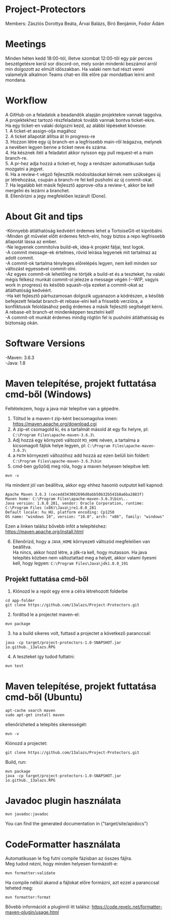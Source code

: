# Project-Protectors
Members: Zászlós Dorottya Beáta, Árvai Balázs, Bíró Benjámin, Fodor Ádám

# Meetings
Minden héten kedd 18:00-tól, illetve szombat 12:00-től egy pár perces beszélgetésre kerül sor discord-on, mely során mindenki beszámol
arról min dolgozott az elmúlt időszakban. Ha valaki nem tud részt venni valamelyik alkalmon Teams chat-en illik előre pár mondatban leírni amit mondana.

# Workflow
A GitHub-on a feladatok a beadandók alapján projektekre vannak taggolva. A projektekhez tartozó részfeladatok tovább vannak bontva ticket-ekre.  
Ha egy ticket-en valaki dolgozni kezd, az alábbi lépéseket kövesse:  
    1. A ticket-et assign-olja magához  
    2. A ticket állapotát állítsa át In progress-re  
    3. Hozzon létre egy új branch-en a legfrissebb main-ről leágazva, melynek a nevében legyen benne a ticket neve és száma.  
    4. Ha késznek ítéli a feladatot akkor nyisson egy pull request-et a main branch-re.  
    5. A pr-hez adja hozzá a ticket-et, hogy a rendszer automatikusan tudja mozgatni a jegyet.  
    6. Ha a review-t végző fejlesztők módosításokat kérnek nem szükséges új pr létrehozása, csupán a branch-re fel kell pusholni az új  commit-okat.  
    7. Ha legalább két másik fejlesztő approve-olta a review-t, akkor be kell mergelni és lezárni a branchet.  
    8. Ellenőrizni a jegy megfelelően lezárult (Done).  

# About Git and tips
-Könnyebb átláthatóság kedvéért érdemes lehet a TortoiseGit-et kipróbálni.  
-Minden git művelet előtt érdemes fetch-elni, hogy biztos a repo legfrissebb állapotát lássa az ember.  
-Ne legyenek commitolva build-ek, idea-k projekt fáljai, test logok.  
-A commit message-ek értelmes, rövid leírása legyenek mit tartalmaz az adott commit.  
-A commit-ok tartalma tényleges előrelépés legyen, nem kell minden sor változást egyessével commit-olni.  
-Az egyes commit-ok lehetőleg ne törtjék a build-et és a teszteket, ha valaki mégis félkész munkát commit-ol jelezze a message végén  (--WIP, vagyis work in progress) és később squash-olja ezeket a commit-okat az átláthatóság kedvéért.  
-Ha két fejlesztő párhuzamosan dolgozik ugyanazon a kódrészen, a később befejezett feladat branch-ét rebase-elni kell a frissebb   verzióra, a konfliktusok feloldásához pedig érdemes a másik fejlesztő segítségét kérni. A rebase-elt branch-et mindenképpen tesztelni  kell!  
-A commit-olt munkát érdemes mindig rögtön fel is pusholni átláthatóság és biztonság okán.  

# Software Versions
-Maven:     3.6.3  
-Java:      1.8  

# Maven telepítése, projekt futtatása cmd-ből (Windows)
Feltételezem, hogy a java már telepítve van a gépedre.  

1. Töltsd le a maven-t zip-ként becsomagolva innen: https://maven.apache.org/download.cgi  
2. A zip-et csomagold ki, és a tartalmát másold át egy fix helyre, pl: `C:\Program Files\apache-maven-3.6.3\ ` 
3. Adj hozzá egy környzeti változót `M3_HOME` néven, a tartalma a kicsomagolt fájlok helye legyen, pl: `C:\Program Files\apache-maven-3.6.3\`  
4. a `PATH` környezeti változóhoz add hozzá az ezen belüli bin foldert: `C:\Program Files\apache-maven-3.6.3\bin`  
5. cmd-ben győződj meg róla, hogy a maven helyesen telepítve lett:  
```
mvn -v  
```
Ha mindent jól van beállítva, akkor egy ehhez hasonló outputot kell kapnod:  
```
Apache Maven 3.6.3 (cecedd343002696d0abb50b32b541b8a6ba2883f)
Maven home: C:\Program Files\apache-maven-3.6.3\bin\..
Java version: 1.8.0_281, vendor: Oracle Corporation, runtime: C:\Program Files (x86)\Java\jre1.8.0_281
Default locale: hu_HU, platform encoding: Cp1250
OS name: "windows 10", version: "10.0", arch: "x86", family: "windows"
```

Ezen a linken találsz bővebb infót a telepítéshez:
https://maven.apache.org/install.html

6. Ellenőrizd, hogy a `JAVA_HOME` környezeti változód megfelelően van beállítva.  
Ha nincs, akkor hozd létre, a jdk-ra kell, hogy mutasson. Ha java telepítés közben nem változtattad meg a helyét, akkor valami ilyesmi kell, hogy legyen: `C:\Program Files\Java\jdk1.8.0_191`  

## Projekt futtatása cmd-ből
1. Klónozd le a repót egy erre a célra létrehozott folderbe  
```
cd app-folder  
git clone https://github.com/13alazs/Project-Protectors.git
```

2. fordítsd le a projectet maven-el:  
```
mvn package
```

3. ha a build sikeres volt, futtasd a projectet a következő paranccsal:  
```
java -cp target/project-protectors-1.0-SNAPSHOT.jar io.github._13alazs.RPG
```

4. A teszteket így tudod futtatni:  
```
mvn test
```

#  Maven telepítése, projekt futtatása cmd-ből (Ubuntu)
```
apt-cache search maven
sudo apt-get install maven
```
ellenőrizheted a telepítés sikerességét:  
```
mvn -v
```

Klónozd a projectet:  
```
git clone https://github.com/13alazs/Project-Protectors.git
```

Build, run:  
```
mvn package
java -cp target/project-protectors-1.0-SNAPSHOT.jar io.github._13alazs.RPG
```

#  Javadoc plugin használata
```
mvn javadoc:javadoc

```
You can find the generated documentation in ("target/site/apidocs")

# CodeFormatter használata
Automatikusan le fog futni compile fázisban az összes fájlra.  
Meg tudod nézni, hogy minden helyesen formázott-e:
```
mvn formatter:validate
```
Ha compile nélkül akarod a fájlokat előre formázni, azt ezzel a paranccsal teheted meg:
```
mvn formatter:format
```
Bővebb információt a pluginról itt találsz: https://code.revelc.net/formatter-maven-plugin/usage.html